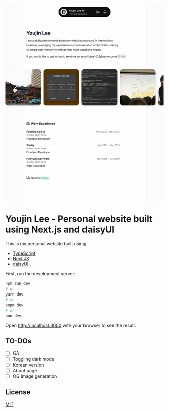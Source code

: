 ![screenshot](https://github.com/youjin-10/my-webpage/blob/main/screenshots/screenshot.jpg?raw=true)

# Youjin Lee - Personal website built using Next.js and daisyUI

This is my personal website built using

- [TypeScript](https://www.typescriptlang.org/)
- [Next JS](https://nextjs.org/)
- [daisyUI](https://daisyui.com/)

First, run the development server:

```bash
npm run dev
# or
yarn dev
# or
pnpm dev
# or
bun dev
```

Open [http://localhost:3000](http://localhost:3000) with your browser to see the result.

## TO-DOs

- [ ] GA
- [ ] Toggling dark mode
- [ ] Korean version
- [ ] About page
- [ ] OG Image generation

## License

[MIT](https://choosealicense.com/licenses/mit/)
